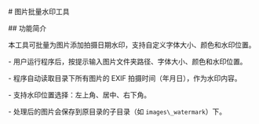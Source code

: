 \# 图片批量水印工具



\## 功能简介



本工具可批量为图片添加拍摄日期水印，支持自定义字体大小、颜色和水印位置。



\- 用户运行程序后，按提示输入图片文件夹路径、字体大小、颜色和水印位置。

\- 程序自动读取目录下所有图片的 EXIF 拍摄时间（年月日），作为水印内容。

\- 支持水印位置选择：左上角、居中、右下角。

\- 处理后的图片会保存到原目录的子目录（如 `images\_watermark`）下。

